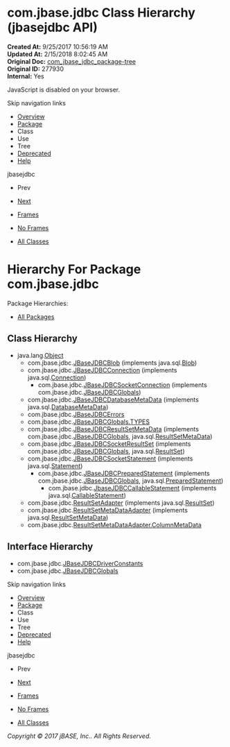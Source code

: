 # com.jbase.jdbc Class Hierarchy (jbasejdbc   API)

**Created At:** 9/25/2017 10:56:19 AM  
**Updated At:** 2/15/2018 8:02:45 AM  
**Original Doc:** [com_jbase_jdbc_package-tree](https://docs.jbase.com/39228-jdbc/com_jbase_jdbc_package-tree)  
**Original ID:** 277930  
**Internal:** Yes  


JavaScript is disabled on your browser.

Skip navigation links

- [Overview](../../../overview-summary.html)
- [Package](./../jbase-jdbc-api)
- Class
- Use
- Tree
- [Deprecated](../../../deprecated-list.html)
- [Help](../../../help-doc.html)


jbasejdbc <br>

- Prev
- [Next](./../driver/com.jbase.jdbc.driver-class-hierarchy-%28jbasejdbc---api%29)


- [Frames](./.)
- [No Frames](./.)


- [All Classes](../../../allclasses-noframe.html)

# Hierarchy For Package com.jbase.jdbc
Package Hierarchies:
- [All Packages](../../../overview-tree.html)

## Class Hierarchy

- java.lang.[Object](http://java.sun.com/j2se/1.5.0/docs/api/java/lang/Object.html?is-external=true "class or interface in java.lang")
    - com.jbase.jdbc.[JBaseJDBCBlob](./../jbasejdbcblob-%28jbasejdbc-api%29 "class in com.jbase.jdbc") (implements java.sql.[Blob](http://java.sun.com/j2se/1.5.0/docs/api/java/sql/Blob.html?is-external=true "class or interface in java.sql"))
    - com.jbase.jdbc.[JBaseJDBCConnection](./../jbasejdbcconnection-%28jbasejdbc-api%29 "class in com.jbase.jdbc") (implements java.sql.[Connection](http://java.sun.com/j2se/1.5.0/docs/api/java/sql/Connection.html?is-external=true "class or interface in java.sql"))
        - com.jbase.jdbc.[JBaseJDBCSocketConnection](./../jbasejdbcsocketconnection-%28jbasejdbc-api%29 "class in com.jbase.jdbc") (implements com.jbase.jdbc.[JBaseJDBCGlobals](./../jbasejdbcglobals-%28jbasejdbc---api%29 "interface in com.jbase.jdbc"))
    - com.jbase.jdbc.[JBaseJDBCDatabaseMetaData](./../jbasejdbcdatabasemetadata-%28jbasejdbc-api%29 "class in com.jbase.jdbc") (implements java.sql.[DatabaseMetaData](http://java.sun.com/j2se/1.5.0/docs/api/java/sql/DatabaseMetaData.html?is-external=true "class or interface in java.sql"))
    - com.jbase.jdbc.[JBaseJDBCErrors](./../jbasejdbcerrors-%28jbasejdbc---api%29 "class in com.jbase.jdbc")
    - com.jbase.jdbc.[JBaseJDBCGlobals.TYPES](./../jbasejdbcglobals-%28jbasejdbc---api%29 "class in com.jbase.jdbc")
    - com.jbase.jdbc.[JBaseJDBCResultSetMetaData](./../jbasejdbcresultsetmetadata-%28jbasejdbc---api%29 "class in com.jbase.jdbc") (implements com.jbase.jdbc.[JBaseJDBCGlobals](./../jbasejdbcglobals-%28jbasejdbc---api%29 "interface in com.jbase.jdbc"), java.sql.[ResultSetMetaData](http://java.sun.com/j2se/1.5.0/docs/api/java/sql/ResultSetMetaData.html?is-external=true "class or interface in java.sql"))
    - com.jbase.jdbc.[JBaseJDBCSocketResultSet](./../jbasejdbcsocketresultset-%28jbasejdbc-api%29 "class in com.jbase.jdbc") (implements com.jbase.jdbc.[JBaseJDBCGlobals](./../jbasejdbcglobals-%28jbasejdbc---api%29 "interface in com.jbase.jdbc"), java.sql.[ResultSet](http://java.sun.com/j2se/1.5.0/docs/api/java/sql/ResultSet.html?is-external=true "class or interface in java.sql"))
    - com.jbase.jdbc.[JBaseJDBCSocketStatement](./../jbasejdbcsocketstatement-%28jbasejdbc-api%29 "class in com.jbase.jdbc") (implements java.sql.[Statement](http://java.sun.com/j2se/1.5.0/docs/api/java/sql/Statement.html?is-external=true "class or interface in java.sql"))
        - com.jbase.jdbc.[JBaseJDBCPreparedStatement](./../jbasejdbcpreparedstatement-%28jbasejdbc-api%29 "class in com.jbase.jdbc") (implements com.jbase.jdbc.[JBaseJDBCGlobals](./../jbasejdbcglobals-%28jbasejdbc---api%29 "interface in com.jbase.jdbc"), java.sql.[PreparedStatement](http://java.sun.com/j2se/1.5.0/docs/api/java/sql/PreparedStatement.html?is-external=true "class or interface in java.sql"))
            - com.jbase.jdbc.[JbaseJDBCCallableStatement](./../jbasejdbccallablestatement-%28jbasejdbc-api%29 "class in com.jbase.jdbc") (implements java.sql.[CallableStatement](http://java.sun.com/j2se/1.5.0/docs/api/java/sql/CallableStatement.html?is-external=true "class or interface in java.sql"))
    - com.jbase.jdbc.[ResultSetAdapter](./../resultsetadapter-%28jbasejdbc---api%29 "class in com.jbase.jdbc") (implements java.sql.[ResultSet](http://java.sun.com/j2se/1.5.0/docs/api/java/sql/ResultSet.html?is-external=true "class or interface in java.sql"))
    - com.jbase.jdbc.[ResultSetMetaDataAdapter](./../resultsetmetadataadapter-%28jbasejdbc---api%29 "class in com.jbase.jdbc") (implements java.sql.[ResultSetMetaData](http://java.sun.com/j2se/1.5.0/docs/api/java/sql/ResultSetMetaData.html?is-external=true "class or interface in java.sql"))
    - com.jbase.jdbc.[ResultSetMetaDataAdapter.ColumnMetaData](./../resultsetmetadataadapter-%28jbasejdbc---api%29 "class in com.jbase.jdbc")


## Interface Hierarchy

- com.jbase.jdbc.[JBaseJDBCDriverConstants](./../jbasejdbcdriverconstants-%28jbasejdbc---api%29 "interface in com.jbase.jdbc")
- com.jbase.jdbc.[JBaseJDBCGlobals](./../jbasejdbcglobals-%28jbasejdbc---api%29 "interface in com.jbase.jdbc")

Skip navigation links

- [Overview](../../../overview-summary.html)
- [Package](./../jbase-jdbc-api)
- Class
- Use
- Tree
- [Deprecated](../../../deprecated-list.html)
- [Help](../../../help-doc.html)


jbasejdbc <br>

- Prev
- [Next](./../driver/com.jbase.jdbc.driver-class-hierarchy-%28jbasejdbc---api%29)


- [Frames](./.)
- [No Frames](./.)


- [All Classes](../../../allclasses-noframe.html)

*Copyright © 2017 jBASE, Inc.. All Rights Reserved.*
